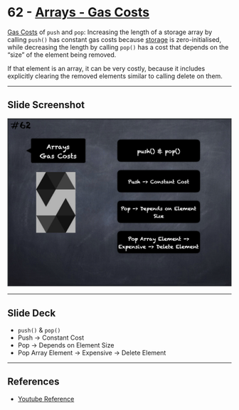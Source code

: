 # 62 - [Arrays - Gas Costs](Arrays%20-%20Gas%20Costs.md)
[Gas Costs](../1.%20Ethereum101/Gas%20Costs.md) of `push` and `pop`: Increasing the length of a storage array by calling `push()` has constant gas costs because [storage](../1.%20Ethereum101/Storage.md) is zero-initialised, while decreasing the length by calling `pop()` has a cost that depends on the “size” of the element being removed. 

If that element is an array, it can be very costly, because it includes explicitly clearing the removed elements similar to calling delete on them.

___
## Slide Screenshot
![062.png](../../images/2.%20Solidity%20101/062.png)
___
## Slide Deck
- `push()` & `pop()`
- Push -> Constant Cost
- Pop -> Depends on Element Size
- Pop Array Element -> Expensive -> Delete Element
___
## References
- [Youtube Reference](https://youtu.be/WgU7KKKomMk?t=69)


